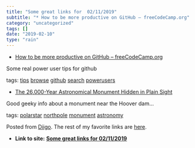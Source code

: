 ```yaml
---
title: "Some great links for  02/11/2019"
subtitle: "* How to be more productive on GitHub – freeCodeCamp.org"
category: "uncategorized"
tags: []
date: "2019-02-10"
type: "rain"
---
```

* [How to be more productive on GitHub – freeCodeCamp.org](<https://medium.freecodecamp.org/how-to-be-more-productive-on-github-c3cedab043e3>)

Some real power user tips for github

tags: [tips](<https://www.diigo.com/user/pitosalas/tips>)
[browse](<https://www.diigo.com/user/pitosalas/browse>)
[github](<https://www.diigo.com/user/pitosalas/github>)
[search](<https://www.diigo.com/user/pitosalas/search>)
[powerusers](<https://www.diigo.com/user/pitosalas/powerusers>)

  * [The 26,000-Year Astronomical Monument Hidden in Plain Sight](<http://blog.longnow.org/02019/01/29/the-26000-year-astronomical-monument-hidden-in-plain-sight/>)

Good geeky info about a monument near the Hoover dam…

tags: [polarstar](<https://www.diigo.com/user/pitosalas/polarstar>)
[northpole](<https://www.diigo.com/user/pitosalas/northpole>)
[monument](<https://www.diigo.com/user/pitosalas/monument>)
[astronomy](<https://www.diigo.com/user/pitosalas/astronomy>)

Posted from [Diigo](<https://www.diigo.com>). The rest of my favorite links
are [here](<https://www.diigo.com/user/pitosalas>).


* **Link to site:** **[Some great links for  02/11/2019](None)**